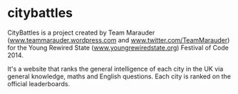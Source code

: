 citybattles
===========
CityBattles is a project created by Team Marauder (www.teammarauder.wordpress.com and www.twitter.com/TeamMarauder) for the Young
Rewired State (www.youngrewiredstate.org) Festival of Code 2014.

It's a website that ranks the general intelligence of each city in the UK via general knowledge, maths and English questions. Each
city is ranked on the official leaderboards.
